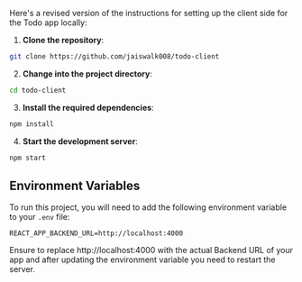 Here's a revised version of the instructions for setting up the client side for the Todo app locally:

1. **Clone the repository**:
```bash
git clone https://github.com/jaiswalk008/todo-client
```

2. **Change into the project directory**:
```bash
cd todo-client
```

3. **Install the required dependencies**:
```bash
npm install
```

4. **Start the development server**:
```bash
npm start
```

## Environment Variables

To run this project, you will need to add the following environment variable to your `.env` file:

```
REACT_APP_BACKEND_URL=http://localhost:4000
```
Ensure to replace http://localhost:4000 with the actual Backend URL of your app and after updating the environment variable you need to restart the server.

